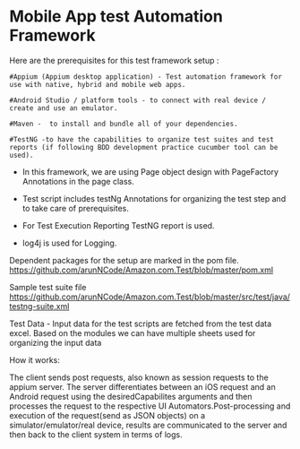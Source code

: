 
# Mobile App test Automation Framework 

Here are the prerequisites for this test framework setup :

    #Appium (Appium desktop application) - Test automation framework for use with native, hybrid and mobile web apps.
    
    #Android Studio / platform tools - to connect with real device / create and use an emulator. 
    
    #Maven -  to install and bundle all of your dependencies.
    
    #TestNG -to have the capabilities to organize test suites and test reports (if following BDD development practice cucumber tool can be used).
    
- In this framework, we are using Page object design with PageFactory Annotations in the page class.

- Test script includes testNg Annotations for organizing the test step and to take care of prerequisites.

- For Test Execution Reporting TestNG report is used.

- log4j is used for Logging.

Dependent packages for the setup are marked in the pom file. 
https://github.com/arunNCode/Amazon.com.Test/blob/master/pom.xml

Sample test suite file
https://github.com/arunNCode/Amazon.com.Test/blob/master/src/test/java/testng-suite.xml

Test Data - Input data for the test scripts are fetched from the test data excel. Based on the modules we can have multiple sheets used for organizing the input data


How it works: 

The client sends post requests, also known as session requests to the appium server. The server differentiates between an iOS request and an Android request using the desiredCapabilites arguments and then processes the request to the respective UI Automators.Post-processing and execution of the request(send as JSON objects) on a simulator/emulator/real device, results are communicated to the server and then back to the client system in terms of logs. 

